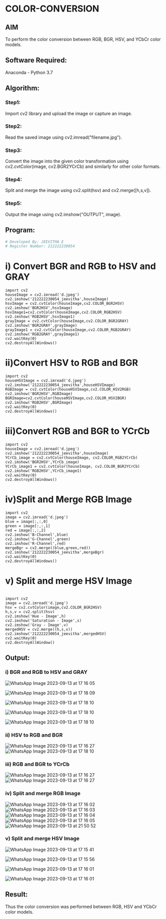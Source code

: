 # COLOR-CONVERSION
## AIM
To perform the color conversion between RGB, BGR, HSV, and YCbCr color models.

## Software Required:
Anaconda - Python 3.7
## Algorithm:
### Step1:
Import cv2 library and upload the image or capture an image.

### Step2:
Read the saved image using cv2.imread("filename.jpg").

### Step3:
Convert the image into the given color transformation using cv2.cvtColor(image, cv2.BGR2YCrCb) and similarly for other color formats.

### Step4:
Split and merge the image using cv2.split(hsv) and cv2.merge([h,s,v]).

### Step5:
Output the image using cv2.imshow("OUTPUT", image).

## Program:
```python
# Developed By: JEEVITHA E
# Register Number: 212222230054
```
# i) Convert BGR and RGB to HSV and GRAY
```
import cv2
houseImage = cv2.imread('d.jpeg')
cv2.imshow('212222230054_jeevitha',houseImage)
hsvImage = cv2.cvtColor(houseImage,cv2.COLOR_BGR2HSV)
cv2.imshow('BGR2HSV',hsvImage)
hsvImage1=cv2.cvtColor(houseImage,cv2.COLOR_RGB2HSV)
cv2.imshow('RGB2HSV',hsvImage1)
grayImage = cv2.cvtColor(houseImage,cv2.COLOR_BGR2GRAY)
cv2.imshow('BGR2GRAY',grayImage)
grayImage1 = cv2.cvtColor(houseImage,cv2.COLOR_RGB2GRAY)
cv2.imshow('RGB2GRAY',grayImage1)
cv2.waitKey(0)
cv2.destroyAllWindows()
```




# ii)Convert HSV to RGB and BGR
```
import cv2
houseHSVImage = cv2.imread('d.jpeg')
cv2.imshow('212222230054_jeevitha',houseHSVImage)
RGBImage = cv2.cvtColor(houseHSVImage,cv2.COLOR_HSV2RGB)
cv2.imshow('BGR2HSV',RGBImage)
BGRImage=cv2.cvtColor(houseHSVImage,cv2.COLOR_HSV2BGR)
cv2.imshow('RGB2HSV',BGRImage)
cv2.waitKey(0)
cv2.destroyAllWindows()
```




# iii)Convert RGB and BGR to YCrCb
```
import cv2
houseImage = cv2.imread('d.jpeg')
cv2.imshow('212222230054_jeevitha',houseImage)
YCrCb_image = cv2.cvtColor(houseImage, cv2.COLOR_RGB2YCrCb)
cv2.imshow('BGR2HSV',YCrCb_image)
YCrCb_image1 = cv2.cvtColor(houseImage, cv2.COLOR_BGR2YCrCb)
cv2.imshow('RGB2HSV',YCrCb_image1)
cv2.waitKey(0)
cv2.destroyAllWindows()
```



# iv)Split and Merge RGB Image
```
import cv2
image = cv2.imread('d.jpeg')
blue = image[:,:,0]
green = image[:,:,1]
red = image[:,:,2]
cv2.imshow('B-Channel',blue)
cv2.imshow('G-Channel',green)
cv2.imshow('R-Channel',red)
mergeBgr = cv2.merge((blue,green,red))
cv2.imshow('212222230054_jeevitha',mergeBgr)
cv2.waitKey(0)
cv2.destroyAllWindows()
```



# v) Split and merge HSV Image
```

import cv2
image = cv2.imread('d.jpeg')
hsv = cv2.cvtColor(image,cv2.COLOR_BGR2HSV)
h,s,v = cv2.split(hsv)
cv2.imshow('Hue - Image',h)
cv2.imshow('Saturation - Image',s)
cv2.imshow('Gray - Image',v)
mergedHSV = cv2.merge((h,s,v))
cv2.imshow('212222230054_jeevitha',mergedHSV)
cv2.waitKey(0)
cv2.destroyAllWindow()
```



## Output:
### i) BGR and RGB to HSV and GRAY
![WhatsApp Image 2023-09-13 at 17 16 05](https://github.com/Jeevithaelumalai/COLOR-CONVERSION/assets/118708245/f87b1ac3-e0d8-4543-a78e-7eaf805cfb42)

![WhatsApp Image 2023-09-13 at 17 18 09](https://github.com/Jeevithaelumalai/COLOR-CONVERSION/assets/118708245/f5a4e93a-6cc3-4ec4-ad4b-77a1d04cc2d9)

![WhatsApp Image 2023-09-13 at 17 18 10](https://github.com/Jeevithaelumalai/COLOR-CONVERSION/assets/118708245/4bc79c62-fdfd-474a-bc81-9e0a43deae98)

![WhatsApp Image 2023-09-13 at 17 18 10](https://github.com/Jeevithaelumalai/COLOR-CONVERSION/assets/118708245/072697d2-38e0-4495-b955-bf94016049ba)

![WhatsApp Image 2023-09-13 at 17 18 10](https://github.com/Jeevithaelumalai/COLOR-CONVERSION/assets/118708245/e8c69361-cf3a-4ff4-a3ba-d590f4c6a3a9)


### ii) HSV to RGB and BGR
![WhatsApp Image 2023-09-13 at 17 16 27](https://github.com/Jeevithaelumalai/COLOR-CONVERSION/assets/118708245/7e757a10-560c-42b8-9add-f959b88e0e98)
![WhatsApp Image 2023-09-13 at 17 18 10](https://github.com/Jeevithaelumalai/COLOR-CONVERSION/assets/118708245/7235ebcf-5817-4849-8860-62f34bb85a04)



### iii) RGB and BGR to YCrCb
![WhatsApp Image 2023-09-13 at 17 16 27](https://github.com/Jeevithaelumalai/COLOR-CONVERSION/assets/118708245/1889d0ab-5a75-4405-8393-50aeb4d7eac2)
![WhatsApp Image 2023-09-13 at 17 16 27](https://github.com/Jeevithaelumalai/COLOR-CONVERSION/assets/118708245/079fc6eb-e846-45ee-a640-f9bed922f31d)



### iv) Split and merge RGB Image
![WhatsApp Image 2023-09-13 at 17 16 02](https://github.com/Jeevithaelumalai/COLOR-CONVERSION/assets/118708245/6e1295c3-188a-4166-91e5-c8bafc94e470)
![WhatsApp Image 2023-09-13 at 17 16 03](https://github.com/Jeevithaelumalai/COLOR-CONVERSION/assets/118708245/5d55fab7-b5f4-46bd-8154-45ae3d43c4b1)
![WhatsApp Image 2023-09-13 at 17 16 04](https://github.com/Jeevithaelumalai/COLOR-CONVERSION/assets/118708245/7e63b05f-ca6d-4887-9bcf-5074e3c04e5f)
![WhatsApp Image 2023-09-13 at 17 16 05](https://github.com/Jeevithaelumalai/COLOR-CONVERSION/assets/118708245/fda2ebae-b1d1-4691-9ad9-7b1729348e0c)
![WhatsApp Image 2023-09-13 at 21 50 52](https://github.com/Jeevithaelumalai/COLOR-CONVERSION/assets/118708245/44af507d-c9e4-495e-b2d9-866910ade99b)







### v) Split and merge HSV Image
![WhatsApp Image 2023-09-13 at 17 15 41](https://github.com/Jeevithaelumalai/COLOR-CONVERSION/assets/118708245/3d897e53-9e0b-4dc2-ae22-eab310881d01)

![WhatsApp Image 2023-09-13 at 17 15 56](https://github.com/Jeevithaelumalai/COLOR-CONVERSION/assets/118708245/787e8e6c-66ac-45eb-bbaa-2425a43d4949)

![WhatsApp Image 2023-09-13 at 17 16 01](https://github.com/Jeevithaelumalai/COLOR-CONVERSION/assets/118708245/94bb2d49-054e-4a89-ae9c-ffbfd22c30d4)

![WhatsApp Image 2023-09-13 at 17 16 01](https://github.com/Jeevithaelumalai/COLOR-CONVERSION/assets/118708245/c6ed5d5f-0869-4e52-b0bc-d2e3453b15b2)




## Result:
Thus the color conversion was performed between RGB, HSV and YCbCr color models.

